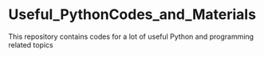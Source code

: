 # Useful_PythonCodes_and_Materials
This repository contains codes for a lot of useful Python and programming related topics
